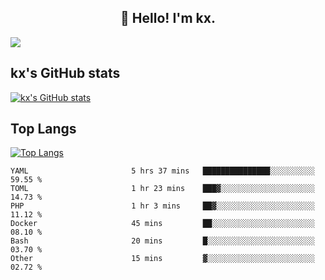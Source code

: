 <h2 align="center">👋 Hello! I'm kx.</h2>

<img align="center" src="https://github.com/kxshu/kxshu/actions/workflows/blank.yml/badge.svg" />

<!--
**kxshu/kxshu** is a ✨ _special_ ✨ repository because its `README.md` (this file) appears on your GitHub profile.

Here are some ideas to get you started:

- 🔭 I’m currently working on ...
- 🌱 I’m currently learning ...
- 👯 I’m looking to collaborate on ...
- 🤔 I’m looking for help with ...
- 💬 Ask me about ...
- 📫 How to reach me: ...
- 😄 Pronouns: ...
- ⚡ Fun fact: ...
-->


## kx's GitHub stats

[![kx's GitHub stats](https://github-readme-stats.vercel.app/api?username=kxshu&show_icons=true)](https://github.com/kxshu/kxshu)

## Top Langs

[![Top Langs](https://github-readme-stats.vercel.app/api/top-langs/?username=kxshu&layout=compact)](https://github.com/kxshu/kxshu)




<!--START_SECTION:waka-->

```text
YAML                       5 hrs 37 mins   ███████████████░░░░░░░░░░   59.55 %
TOML                       1 hr 23 mins    ███▓░░░░░░░░░░░░░░░░░░░░░   14.73 %
PHP                        1 hr 3 mins     ██▓░░░░░░░░░░░░░░░░░░░░░░   11.12 %
Docker                     45 mins         ██░░░░░░░░░░░░░░░░░░░░░░░   08.10 %
Bash                       20 mins         █░░░░░░░░░░░░░░░░░░░░░░░░   03.70 %
Other                      15 mins         ▓░░░░░░░░░░░░░░░░░░░░░░░░   02.72 %
```

<!--END_SECTION:waka-->
